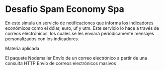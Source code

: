 # Desafio Spam Economy Spa
En este simula un servicio de notificaciones que informa los indicadores económicos como el dólar, euro, uf y utm. 
Este servicio lo hace a través de correos electrónicos, los cuales se les enviará periódicamente mensajes personalizados con los indicadores.

Materia aplicada

El paquete Nodemailer
Envío de un correo electrónico a partir de una consulta HTTP
Envío de correos electrónicos masivos
